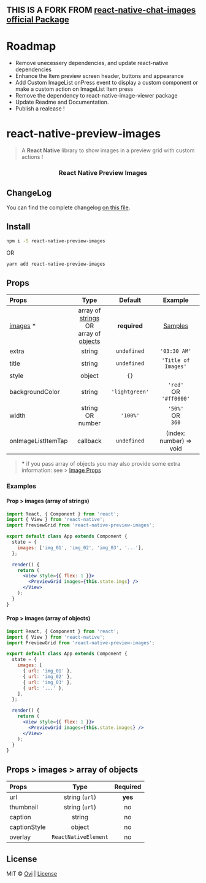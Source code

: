 ## THIS IS A FORK FROM <a href="https://github.com/Ovi/react-native-chat-images" target="_blank">react-native-chat-images official Package</a>

# Roadmap

- Remove unecessery dependencies, and update react-native dependencies
- Enhance the Item preview screen header, buttons and appearance
- Add Custom ImageList onPress event to display a custom component or make a custom action on ImageList Item press
- Remove the dependency to react-native-image-viewer package
- Update Readme and Documentation.
- Publish a realease !

# react-native-preview-images

> A **React Native** library to show images in a preview grid with custom actions !

</p>

<h3 align="center">
  React Native Preview Images
</h3>


## ChangeLog

You can find the complete changelog [on this file](/ChangeLog.md).

## Install

```bash
npm i -S react-native-preview-images
```

OR

```bash
yarn add react-native-preview-images
```

## Props

| Props                                         |                                                          Type                                                          |    Default     |               Example                |
| :-------------------------------------------- | :--------------------------------------------------------------------------------------------------------------------: | :------------: | :----------------------------------: |
| [images](#props--images--array-of-objects) \* | array of [strings](#prop--images-array-of-strings) <br /> OR <br /> array of [objects](#prop--images-array-of-objects) |  **required**  |         [Samples](#samples)          |
| extra                                         |                                                         string                                                         |  `undefined`   |             `'03:30 AM'`             |
| title                                         |                                                         string                                                         |  `undefined`   |         `'Title of Images'`          |
| style                                         |                                                         object                                                         |      `{}`      |                                      |
| backgroundColor                               |                                                         string                                                         | `'lightgreen'` | `'red'` <br /> OR <br /> `'#ff0000'` |
| width                                         |                                             string <br /> OR <br /> number                                             |    `'100%'`    |    `'50%'` <br /> OR <br /> `360`    |
| onImageListItemTap | callback | `undefined` |  (index: number) => void
> **\*** if you pass array of objects you may also provide some extra information: see > [Image Props](#props--images--array-of-objects)

### Examples

#### Prop > images (array of strings)

```jsx
import React, { Component } from 'react';
import { View } from 'react-native';
import PreviewGrid from 'react-native-preview-images';

export default class App extends Component {
  state = {
    images: ['img_01', 'img_02', 'img_03', '...'],
  };

  render() {
    return (
      <View style={{ flex: 1 }}>
        <PreviewGrid images={this.state.imgs} />
      </View>
    );
  }
}
```

#### Prop > images (array of objects)

```jsx
import React, { Component } from 'react';
import { View } from 'react-native';
import PreviewGrid from 'react-native-preview-images';

export default class App extends Component {
  state = {
    images: [
      { url: 'img_01' },
      { url: 'img_02' },
      { url: 'img_03' },
      { url: '...' },
    ],
  };

  render() {
    return (
      <View style={{ flex: 1 }}>
        <PreviewGrid images={this.state.images} />
      </View>
    );
  }
}
```

## Props > images > array of objects

| Props        |         Type         | Required |
| :----------- | :------------------: | :------: |
| url          |    string (`url`)    | **yes**  |
| thumbnail    |    string (`url`)    |    no    |
| caption      |        string        |    no    |
| captionStyle |        object        |    no    |
| overlay      | `ReactNativeElement` |    no    |

## License

MIT © [Ovi](https://github.com/Ovi) | [License](/LICENSE)
